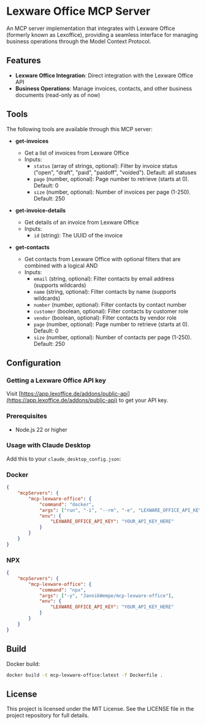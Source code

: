 # Lexware Office MCP Server

An MCP server implementation that integrates with Lexware Office (formerly known as Lexoffice), providing a seamless interface for managing business operations through the Model Context Protocol.

## Features

- **Lexware Office Integration**: Direct integration with the Lexware Office API
- **Business Operations**: Manage invoices, contacts, and other business documents (read-only as of now)

## Tools

The following tools are available through this MCP server:

- **get-invoices**

  - Get a list of invoices from Lexware Office
  - Inputs:
    - `status` (array of strings, optional): Filter by invoice status ("open", "draft", "paid", "paidoff", "voided"). Default: all statuses
    - `page` (number, optional): Page number to retrieve (starts at 0). Default: 0
    - `size` (number, optional): Number of invoices per page (1-250). Default: 250

- **get-invoice-details**

  - Get details of an invoice from Lexware Office
  - Inputs:
    - `id` (string): The UUID of the invoice

- **get-contacts**
  - Get contacts from Lexware Office with optional filters that are combined with a logical AND
  - Inputs:
    - `email` (string, optional): Filter contacts by email address (supports wildcards)
    - `name` (string, optional): Filter contacts by name (supports wildcards)
    - `number` (number, optional): Filter contacts by contact number
    - `customer` (boolean, optional): Filter contacts by customer role
    - `vendor` (boolean, optional): Filter contacts by vendor role
    - `page` (number, optional): Page number to retrieve (starts at 0). Default: 0
    - `size` (number, optional): Number of contacts per page (1-250). Default: 250

## Configuration

### Getting a Lexware Office API key

Visit [https://app.lexoffice.de/addons/public-api](https://app.lexoffice.de/addons/public-api) to get your API key.

### Prerequisites

- Node.js 22 or higher

### Usage with Claude Desktop

Add this to your `claude_desktop_config.json`:

### Docker

```json
{
	"mcpServers": {
		"mcp-lexware-office": {
			"command": "docker",
			"args": ["run", "-i", "--rm", "-e", "LEXWARE_OFFICE_API_KEY", "mcp-lexware-office"],
			"env": {
				"LEXWARE_OFFICE_API_KEY": "YOUR_API_KEY_HERE"
			}
		}
	}
}
```

### NPX

```json
{
	"mcpServers": {
		"mcp-lexware-office": {
			"command": "npx",
			"args": ["-y", "JannikWempe/mcp-lexware-office"],
			"env": {
				"LEXWARE_OFFICE_API_KEY": "YOUR_API_KEY_HERE"
			}
		}
	}
}
```

## Build

Docker build:

```bash
docker build -t mcp-lexware-office:latest -f Dockerfile .
```

## License

This project is licensed under the MIT License. See the LICENSE file in the project repository for full details.
